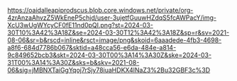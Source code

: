 https://oaidalleapiprodscus.blob.core.windows.net/private/org-4zrAnzaAhvzZ5WkEneP5chjd/user-3ujetfGuuwHZdqS5fcAWPacY/img-XcU3wUgWYcyCF0fE11nd0pQI.png?st=2024-03-30T10%3A42%3A18Z&se=2024-03-30T12%3A42%3A18Z&sp=r&sv=2021-08-06&sr=b&rscd=inline&rsct=image/png&skoid=6aaadede-4fb3-4698-a8f6-684d7786b067&sktid=a48cca56-e6da-484e-a814-9c849652bcb3&skt=2024-03-30T00%3A14%3A30Z&ske=2024-03-31T00%3A14%3A30Z&sks=b&skv=2021-08-06&sig=jMBNXTaiGgYqoj7rSjy78iuaHDKX4lNaZ3%2Bu32GBF3c%3D